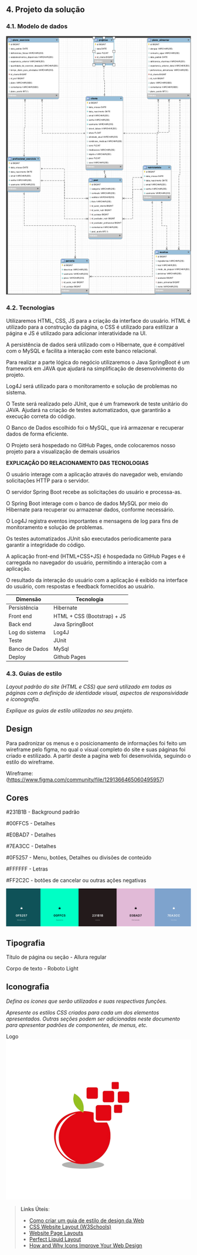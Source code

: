 ## 4. Projeto da solução

### 4.1. Modelo de dados

![BD](./images/BD.png)

### 4.2. Tecnologias
Utilizaremos HTML, CSS, JS para a criação da interface do usuário. HTML é utilizado para a construção da página, o CSS é utilizado para estilizar a página e JS é utilizado para adicionar interatividade na UI.

A persistência de dados será utilizado com o Hibernate, que é compátivel com o MySQL e facilita a interação com este banco relacional.

Para realizar a parte lógica do negócio utilizaremos o Java SpringBoot é um framework em JAVA que ajudará na simplificação de desenvolvimento do projeto. 

Log4J será utilizado para o monitoramento e solução de problemas no sistema.

O Teste será realizado pelo JUnit, que é um framework de teste unitário do JAVA. Ajudará na criação de testes automatizados, que garantirão a execução correta do código.

O Banco de Dados escolhido foi o MySQL, que irá armazenar e recuperar dados de forma eficiente.

O Projeto será hospedado no GitHub Pages, onde colocaremos nosso projeto para a visualização de demais usuários

**EXPLICAÇÃO DO RELACIONAMENTO DAS TECNOLOGIAS**

O usuário interage com a aplicação através do navegador web, enviando solicitações HTTP para o servidor.

O servidor Spring Boot recebe as solicitações do usuário e processa-as.

O Spring Boot interage com o banco de dados MySQL por meio do Hibernate para recuperar ou armazenar dados, conforme necessário.

O Log4J registra eventos importantes e mensagens de log para fins de monitoramento e solução de problemas.

Os testes automatizados JUnit são executados periodicamente para garantir a integridade do código.

A aplicação front-end (HTML+CSS+JS) é hospedada no GitHub Pages e é carregada no navegador do usuário, permitindo a interação com a aplicação.

O resultado da interação do usuário com a aplicação é exibido na interface do usuário, com respostas e feedback fornecidos ao usuário.

| **Dimensão**   | **Tecnologia**  |
| ---            | ---             |
| Persistência   | Hibernate       |
| Front end      | HTML + CSS (Bootstrap) + JS     |
| Back end       | Java SpringBoot |
| Log do sistema | Log4J           |
| Teste          | JUnit           |
| Banco de Dados          | MySql           |
| Deploy         | Github Pages    |


### 4.3. Guias de estilo

_Layout padrão do site (HTML e CSS) que será utilizado em todas as páginas com a definição de identidade visual, aspectos de responsividade e iconografia._

_Explique as guias de estilo utilizadas no seu projeto._


## Design

Para padronizar os menus e o posicionamento de informações foi feito um wireframe pelo figma, no qual o visual completo do site e suas páginas foi criado e estilizado. A partir deste a pagína web foi desenvolvida, seguindo o estilo do wireframe. 

Wireframe: (https://www.figma.com/community/file/1291366465060495957)


## Cores

#231B1B - Background padrão

#00FFC5 - Detalhes

#E0BAD7 - Detalhes

#7EA3CC - Detalhes

#0F5257 - Menu, botões, Detalhes ou divisões de conteúdo

#FFFFFF - Letras

#FF2C2C - botões de cancelar ou outras ações negativas



![Cores](./images/cores.jpeg)


## Tipografia

Título de página ou seção - Allura regular

Corpo de texto - Roboto Light


## Iconografia

_Defina os ícones que serão utilizados e suas respectivas funções._

_Apresente os estilos CSS criados para cada um dos elementos apresentados.
Outras seções podem ser adicionadas neste documento para apresentar padrões de componentes, de menus, etc._

Logo
![Logo](/src/front/Assets/Logo/Logo.png)


> **Links Úteis**:
>
> - [Como criar um guia de estilo de design da Web](https://edrodrigues.com.br/blog/como-criar-um-guia-de-estilo-de-design-da-web/#)
> - [CSS Website Layout (W3Schools)](https://www.w3schools.com/css/css_website_layout.asp)
> - [Website Page Layouts](http://www.cellbiol.com/bioinformatics_web_development/chapter-3-your-first-web-page-learning-html-and-css/website-page-layouts/)
> - [Perfect Liquid Layout](https://matthewjamestaylor.com/perfect-liquid-layouts)
> - [How and Why Icons Improve Your Web Design](https://usabilla.com/blog/how-and-why-icons-improve-you-web-design/)
